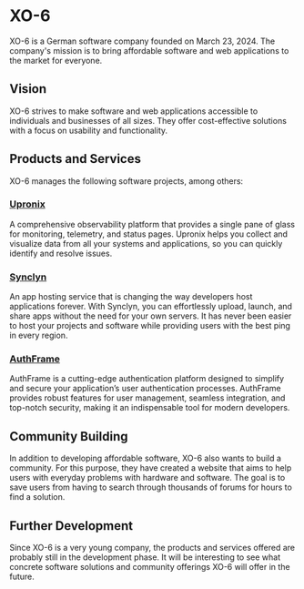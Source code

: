 # XO-6
XO-6 is a German software company founded on March 23, 2024. The company's mission is to bring affordable software and web applications to the market for everyone.

## Vision
XO-6 strives to make software and web applications accessible to individuals and businesses of all sizes. They offer cost-effective solutions with a focus on usability and functionality.

## Products and Services
XO-6 manages the following software projects, among others:

### [Upronix](https://www.github.com/UpronixApp) 
A comprehensive observability platform that provides a single pane of glass for monitoring, telemetry, and status pages. Upronix helps you collect and visualize data from all your systems and applications, so you can quickly identify and resolve issues.

### [Synclyn](https://www.github.com/Synclyn) 
An app hosting service that is changing the way developers host applications forever. With Synclyn, you can effortlessly upload, launch, and share apps without the need for your own servers. It has never been easier to host your projects and software while providing users with the best ping in every region.

### [AuthFrame](https://www.github.com/AuthFrame) 
AuthFrame is a cutting-edge authentication platform designed to simplify and secure your application’s user authentication processes. AuthFrame provides robust features for user management, seamless integration, and top-notch security, making it an indispensable tool for modern developers.

## Community Building
In addition to developing affordable software, XO-6 also wants to build a community. For this purpose, they have created a website that aims to help users with everyday problems with hardware and software. The goal is to save users from having to search through thousands of forums for hours to find a solution.

## Further Development
Since XO-6 is a very young company, the products and services offered are probably still in the development phase. It will be interesting to see what concrete software solutions and community offerings XO-6 will offer in the future.
